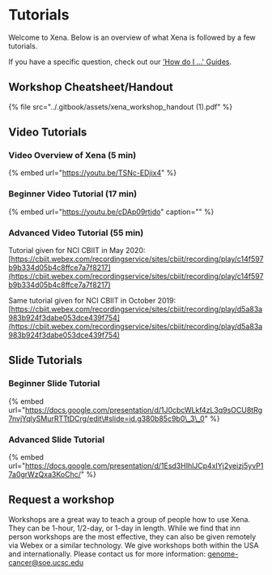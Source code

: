 # Tutorials

Welcome to Xena. Below is an overview of what Xena is followed by a few tutorials. 

If you have a specific question, check out our ['How do I ...' Guides](../how-do-i/).

## Workshop Cheatsheet/Handout

{% file src="../.gitbook/assets/xena\_workshop\_handout \(1\).pdf" %}

## Video Tutorials

### Video Overview of Xena \(5 min\)

{% embed url="https://youtu.be/TSNc-EDjix4" %}

### Beginner Video Tutorial \(17 min\)

{% embed url="https://youtu.be/cDAp09rtjdo" caption="" %}

### Advanced Video Tutorial \(55 min\)

Tutorial given for NCI CBIIT in May 2020: [https://cbiit.webex.com/recordingservice/sites/cbiit/recording/play/c14f597b9b334d05b4c8ffce7a7f8217](https://cbiit.webex.com/recordingservice/sites/cbiit/recording/play/c14f597b9b334d05b4c8ffce7a7f8217)

Same tutorial given for NCI CBIIT in October 2019: [https://cbiit.webex.com/recordingservice/sites/cbiit/recording/play/d5a83a983b924f3dabe053dce439f754](https://cbiit.webex.com/recordingservice/sites/cbiit/recording/play/d5a83a983b924f3dabe053dce439f754)

## Slide Tutorials 

### Beginner Slide Tutorial

{% embed url="https://docs.google.com/presentation/d/1J0cbcWLkf4zL3q9sOCU8tRg7nvjYqlySMurRTTtDCrg/edit\#slide=id.g380b85c9b0\_3\_0" %}

### Advanced Slide Tutorial

{% embed url="https://docs.google.com/presentation/d/1Esd3HIhlJCp4xIYj2yeizj5yvP17a0grWzQxa3KoChc/" %}

## Request a workshop

Workshops are a great way to teach a group of people how to use Xena. They can be 1-hour, 1/2-day, or 1-day in length. While we find that inn person workshops are the most effective, they can also be given remotely via Webex or a similar technology. We give workshops both within the USA and internationally. Please contact us for more information: [genome-cancer@soe.ucsc.edu](mailto:genome-cancer@soe.ucsc.edu)

## 

